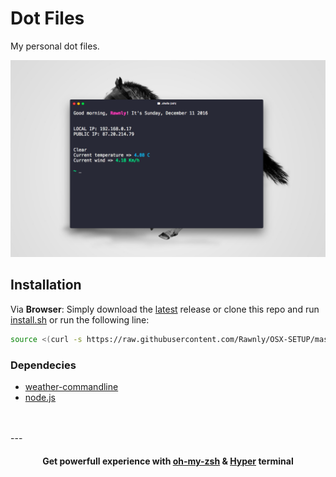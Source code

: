 # Dot Files
My personal dot files.

![alt](screenshot.png)

## Installation
<!-- 

Via **Node.js**:
```bash
	npm install OSX-SETUP 
```

-->
Via **Browser**: 
Simply download the [latest][lat] release or clone this repo and run [install.sh][installation] or run the following line:
```bash
source <(curl -s https://raw.githubusercontent.com/Rawnly/OSX-SETUP/master/install.sh)

```

### Dependecies
* [weather-commandline](http://github.com/rawnly/weather-commandline)
* [node.js](http://nodejs.org)

<br>
<br>
---
<h4 align="center">
Get powerfull experience with <a href="https://github.com/robbyrussell/oh-my-zsh">oh-my-zsh</a> & <a href="http://hyper.is">Hyper</a> terminal
</h4>

[installation]: https://github.com/Rawnly/OSX-SETUP/blob/master/install.sh
[lat]: https://github.com/Rawnly/OSX-SETUP/releases/
[me]: https://www.github.com/Rawnly/
